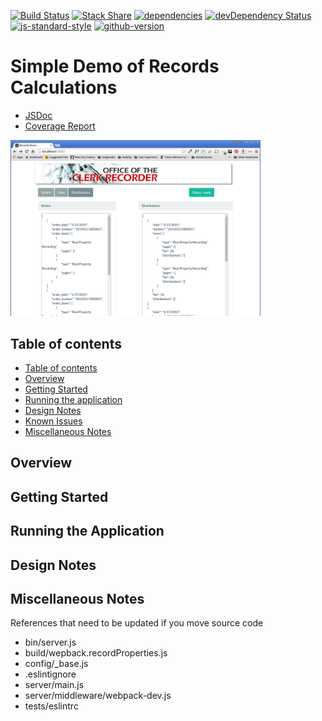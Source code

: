 [![Build Status](https://travis-ci.org/golgistudio/records-demo.svg?branch=master)](https://travis-ci.org/golgistudio/records-demo)
[![Stack Share](http://img.shields.io/badge/tech-stack-0690fa.svg?style=flat)](http://stackshare.io/golgistudio/golgistudio)
[![dependencies](https://david-dm.org/golgistudio/records-demo.svg)](https://david-dm.org/golgistudio/records-demo)
[![devDependency Status](https://david-dm.org/golgistudio/records-demo/dev-status.svg)](https://david-dm.org/golgistudio/records-demo#info=devDependencies)
[![js-standard-style](https://img.shields.io/badge/code%20style-standard-brightgreen.svg)](http://standardjs.com/)
[![github-version](https://badge.fury.io/gh/golgistudio%2Frecords-demo.svg)](http://badge.fury.io)


Simple Demo of Records Calculations
====================================

* [JSDoc](http://golgistudio.github.io/records-demo/quality/docs/records-demo/0.0.1/)
* [Coverage Report](http://golgistudio.github.io/records-demo/quality/coverage/PhantomJS%202.1.1%20(Linux%200.0.0)/lcov-report/index.html)

<img src="https://raw.githubusercontent.com/golgistudio/records-demo/gh-pages/images/recordDemo.png" alt="Records Demo screenshot" width="400">


## Table of contents

  * [Table of contents](#table-of-contents)
  * [Overview](#overview)
  * [Getting Started](#getting-started)
  * [Running the application](#running-the-application)
  * [Design Notes](#design-notes)
  * [Known Issues](#known-issues)
  * [Miscellaneous Notes](#notes)


## Overview

## Getting Started

## Running the Application

## Design Notes

## Miscellaneous Notes
References that need to be updated if you move source code
* bin/server.js
* build/wepback.recordProperties.js
* config/_base.js
* .eslintignore
* server/main.js
* server/middleware/webpack-dev.js
* tests/eslintrc

